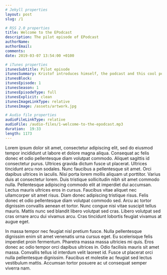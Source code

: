 ```yaml
---
# Jekyll properties
layout: post
slug: /1

# RSS 2.0 properties
title: Welcome to the EPodcast
description: The pilot episode of EPodcast
authorName:
authorEmail:
comments: 
date: 2019-03-07 13:54:00 +0100

# iTunes properties
itunesSubtitle: Pilot episode
itunesSummary: Kristof introduces himself, the podcast and this cool podcast-template.
itunesBlock:
itunesEpisode: 1
itunesSeason: 1
itunesEpisodeType: full
itunesExplicit: clean
itunesImageLinkType: relative
itunesImage: /assets/artwork.jpg

# Audio file properties
audioFileLinkType: relative
audioFile: /audio-files/1-welcome-to-the-epodcast.mp3
duration:  19:33
length: 1173
---
```


Lorem ipsum dolor sit amet, consectetur adipiscing elit, sed do eiusmod tempor incididunt ut labore et dolore magna aliqua. Consequat ac felis donec et odio pellentesque diam volutpat commodo. Aliquet sagittis id consectetur purus. Ultrices gravida dictum fusce ut placerat. Ultrices tincidunt arcu non sodales. Nunc faucibus a pellentesque sit amet. Orci dapibus ultrices in iaculis. Nisi porta lorem mollis aliquam ut porttitor. Varius duis at consectetur lorem. Duis tristique sollicitudin nibh sit amet commodo nulla. Pellentesque adipiscing commodo elit at imperdiet dui accumsan. Lectus mauris ultrices eros in cursus. Faucibus vitae aliquet nec ullamcorper sit amet risus. Diam donec adipiscing tristique risus. Felis donec et odio pellentesque diam volutpat commodo sed. Arcu ac tortor dignissim convallis aenean et tortor. Nunc congue nisi vitae suscipit tellus mauris. Mattis nunc sed blandit libero volutpat sed cras. Libero volutpat sed cras ornare arcu dui vivamus arcu. Cras tincidunt lobortis feugiat vivamus at augue eget.

In massa tempor nec feugiat nisl pretium fusce. Nulla pellentesque dignissim enim sit amet venenatis urna cursus eget. Eu scelerisque felis imperdiet proin fermentum. Pharetra massa massa ultricies mi quis. Eros donec ac odio tempor orci dapibus ultrices in. Odio facilisis mauris sit amet massa. Convallis tellus id interdum velit laoreet id. Fusce ut placerat orci nulla pellentesque dignissim. Faucibus et molestie ac feugiat sed lectus vestibulum mattis. Accumsan tortor posuere ac ut consequat semper viverra nam.